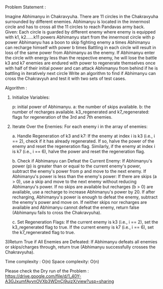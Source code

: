 Problem Statement :

Imagine Abhimanyu in Chakravyuha. There are 11 circles in the Chakravyuha surrounded by
different enemies. Abhimanyu is located in the innermost circle and has to cross all the 11
circles to reach Pandavas army back.
Given:
Each circle is guarded by different enemy where enemy is equipped with k1, k2……k11
powers
Abhimanyu start from the innermost circle with p power
Abhimanyu has a boon to skip fighting enemy a times
Abhimanyu can recharge himself with power b times
Battling in each circle will result in loss of the same power from Abhimanyu as the enemy. If
Abhimanyu enter the circle with energy less than the respective enemy, he will lose the battle
k3 and k7 enemies are endured with power to regenerate themselves once with half of their
initial power and can attack Abhimanyu from behind if he is battling in iteratively next circle
Write an algorithm to find if Abhimanyu can cross the Chakravyuh and test it with two sets of
test cases.

Algorithm :

1) Initialize Variables:

     p: initial power of Abhimanyu.
     a: the number of skips available.
     b: the number of recharges available.
     k3_regenerated and k7_regenerated: flags for regeneration of the 3rd and 7th enemies.

2) Iterate Over the Enemies:
For each enemy i in the array of enemies:

    a. Handle Regeneration of k3 and k7:
       If the enemy at index i is k3 (i.e., i == 2), check if it has already regenerated. If so, halve the power of the enemy and reset the regeneration flag.
       Similarly, if the enemy at index i is k7 (i.e., i == 6), halve the power and reset the regeneration flag.

    b. Check if Abhimanyu can Defeat the Current Enemy:
       If Abhimanyu's power (p) is greater than or equal to the current enemy's power, subtract the enemy's power from p and move to the next enemy.
       If Abhimanyu's power is less than the enemy's power:
       If there are skips (a > 0), use a skip and move to the next enemy without reducing Abhimanyu's power.
       If no skips are available but recharges (b > 0) are available, use a recharge to increase Abhimanyu's power by 20. If after recharging, Abhimanyu's power is enough to defeat the enemy, subtract the enemy's power and move on.
        If neither skips nor recharges are available and Abhimanyu cannot defeat the enemy, return false (Abhimanyu fails to cross the Chakravyuha).
   
   c. Set Regeneration Flags:
      If the current enemy is k3 (i.e., i == 2), set the k3_regenerated flag to true.
      If the current enemy is k7 (i.e., i == 6), set the k7_regenerated flag to true.

3)Return True if All Enemies are Defeated:
      If Abhimanyu defeats all enemies or skips/charges through, return true (Abhimanyu successfully crosses the Chakravyuha).

Time complexity : O(n)   Space complexity: O(n)

Please check the Dry run of the Problem : https://drive.google.com/file/d/1_40Y-A3GJxumfAyvnOVXb3WDnCj9uizX/view?usp=sharing
